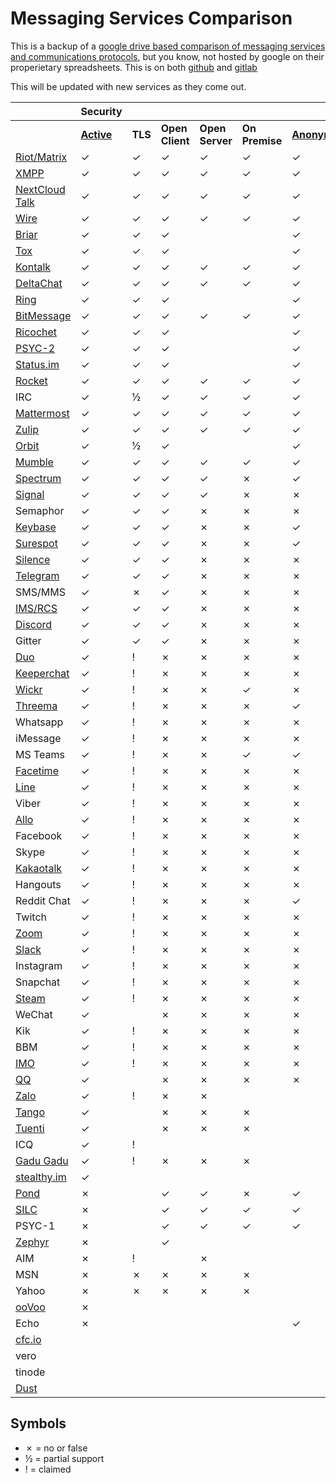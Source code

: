 # Messaging Services Comparison

This is a backup of a [google drive based comparison of messaging services and communications protocols](https://docs.google.com/spreadsheets/d/1-UlA4-tslROBDS9IqHalWVztqZo7uxlCeKPQ-8uoFOU/edit#gid=0), but you know, not hosted by google on their properietary spreadsheets. This is on both [github](https://github.com/dessalines/Messaging-Services-Comparison) and [gitlab](https://gitlab.com/dessalines/Messaging-Services-Comparison)

This will be updated with new services as they come out.

| | Security | | | | | | | | | | | | Compatibility | | | | | | | | | Features | | | | | | Sustainability | | | |
| --- | --- | --- | --- | --- | --- | --- | --- | --- | --- | --- | --- | --- | --- | --- | --- | --- | --- | --- | --- | --- | --- | --- | --- | --- | --- | --- | --- | --- | --- | --- | --- |
|   | [**Active**][active] | **TLS** | **Open Client** | **Open Server** | **On Premise** | [**Anonymous**][anonymous] | **E2E Private** | **E2E Group** | [**E2E Default**][e2e_default] | [**E2E Audit**][e2e_audit] | **FIDO1 / U2F** | **Desktop Web** | **Mobile Web** | **Android** | **Apple iOS** | [**AOSP**][aosp] | **Win** | **macOS** | **Linux** | **BSD** | **Terminal** | [**MDM**][mdm] | [**Offline Messages**][offline_messages] | **File Share** | **Audio Call** | **Video Call** | [**Phoneless**][phoneless] | [**Decentralized or Federated**][decentralized] | **Open Spec** | [**IETF**][ietf] | **Introduced** |
| [Riot/Matrix](https://matrix.org/) | ✓ | ✓ | ✓ | ✓ | ✓ | ✓ | ✓ | ✓ | [✗](https://github.com/vector-im/riot-web/issues/6779) | [✓](https://www.nccgroup.trust/us/our-research/matrix-olm-cryptographic-review/) | [✗](https://github.com/vector-im/riot-web/issues/2772) | ✓ | ✓ | ✓ | ✓ | ✓ | ✓ | ✓ | ✓ | ✓ | [½](https://github.com/torhve/weechat-matrix-protocol-script/issues/124) | ✓ | ✓ | ✓ | ✓ | ✓ | ✓ | ✓ | ✓ | [✗](https://matrix.org/docs/guides/faq.html#why-aren't-you-doing-this-through-the-ietf%3F-or-w3c%3F-or-3gpp%3F) | 2014 |
| [XMPP](https://xmpp.org/) | ✓ | ✓ | ✓ | ✓ | ✓ | ✓ | ✓ | ✓ | ½ | [✓](http://conversations.im/omemo/audit.pdf) | ✗ | ✓ | ✓ | ✓ | ✓ | ✓ | ✓ | ✓ | ✓ | ✓ | ✓ | ✓ | ✓ | ✓ | ✓ | ✓ | ✓ | ✓ | ✓ | ✓ | 1999 |
| [NextCloud Talk](https://nextcloud.com/talk/) | ✓ | ✓ | ✓ | ✓ | ✓ | ✓ | ✓ | ✓ | ✓ | ✗ | ✓ | ✓ | ✓ | ✓ | ✓ | ✓ | ✓ | ✓ | ✓ | ✓ | ✗ | ✓ | ✓ | ✓ | ✓ | ✓ | ✓ | ✓ | ✗ | ✗ | 2018 |
| [Wire](https://wire.com/) | ✓ | ✓ | ✓ | ✓ | ✓ | ✓ | ✓ | ✓ | ✓ | [✓](https://medium.com/@wireapp/wires-independent-security-review-61f37a1762a8) | [✗](https://github.com/wireapp/wire/issues/85) | ✓ | ✗ | ✓ | ✓ | [✗](https://github.com/wireapp/wire-android#what-is-included-in-the-open-source-client) | ✓ | ✓ | ✓ | ✓ | [½](https://github.com/wireapp/coax) | ✓ | ✓ | ✓ | ✓ | ✓ | ✓ | ✗ | ✗ | ✗ | 2014 |
| [Briar](https://briarproject.org/) | ✓ | ✓ | ✓ |  |  | ✓ | ✓ | ✓ | ✓ | [✓](https://briarproject.org/raw/BRP-01-report.pdf) |  | ✗ | ✗ | ✓ | ✗ | ✓ | ✗ | ✗ | ✗ | ✗ | ✗ | ✗ | ✓ | ✗ | ✗ | ✗ | ✗ | ✓ | ✗ | ✗ | 2016 |
| [Tox](https://tox.chat/) | ✓ | ✓ | ✓ |  |  | ✓ | ✓ | ✓ | ✓ | [✗](https://github.com/TokTok/c-toxcore/issues/426) |  | ✗ | ✗ | ✓ | ✓ | ✓ | ✓ | ✓ | ✓ | ✓ | ✓ | ✗ | ½ | ✓ | ✓ | ✓ | ✓ | ✓ | ✓ | ✗ | 2013 |
| [Kontalk](https://kontalk.org/) | ✓ | ✓ | ✓ | ✓ | ✓ | ✓ | ✓ | ✓ | ✓ | ✗ | ✗ | ✗ | ✗ | ✓ | ✓ | ✓ | ✓ | ✓ | ✓ | ✓ | ✗ | ✓ | ✓ | ✓ | ✗ | ✗ | ✓ | ✓ | ✓ | ½ | 2014 |
| [DeltaChat](https://delta.chat/) | ✓ | ✓ | ✓ | ✓ | ✓ | ✓ | ✓ | ✓ | ✓ | ✗ | ✗ | ✗ | ✗ | ✓ | ✗ | ✓ | ✗ | ✗ | ½ | ✗ | ✗ | ✓ | ✓ | ✓ | ✗ | ✗ | ✓ | ✓ | ✓ | [½](https://github.com/deltachat/deltachat-android/blob/master/standards.md#standards-used-in-delta-chat) | 2017 |
| [Ring](https://ring.cx/) | ✓ | ✓ | ✓ |  |  | ✓ | ✓ | ✓ | ✓ | ✗ |  | ✗ | ✗ | ✓ | ✓ | ✓ | ✓ | ✓ | ✓ | ✓ | ✗ | ✓ | ✗ | ✓ | ✓ | ✓ | ✓ | ✓ | ½ | ✗ | 2016 |
| [BitMessage](https://bitmessage.org/) | ✓ | ✓ | ✓ | ✓ | ✓ | ✓ | ✓ | ✓ | ✓ | ✗ | ✗ | ✗ | ✗ | [✓](https://github.com/Bitmessage/PyBMAndroidQt) | ✗ | ✗ | ✓ | [✓](https://github.com/VoluntaryLabs/Bitpost) | ✓ | ✓ | ✗ | ✓ | ✓ | ✗ | ✗ | ✗ | ✓ | ✓ | ✓ | ✗ | 2014 |
| [Ricochet](https://ricochet.im/) | ✓ | ✓ | ✓ |  |  | ✓ | ✓ | ✓ | ✓ | ✗ |  | ✗ | ✗ | ✗ | ✗ | ✗ | ✓ | ✓ | ✓ | ✓ | ✗ | ✓ | [✗](https://github.com/ricochet-im/ricochet/issues/405) | ✗ | ✗ | ✗ | ✓ | ✓ | [✓](https://github.com/ricochet-im/ricochet/blob/master/doc/protocol.md) | ✗ | 2016 |
| [PSYC-2](https://about.psyc.eu/PSYC2) | ✓ | ✓ | ✓ |  |  | ✓ | ✓ | ✓ | ✓ | ✗ |  | ✗ | ✗ | ✗ | ✗ | ✗ | ✗ | ✗ | ✗ | ✗ | ✓ | ✓ | ✓ | ✓ | ✓ | ✓ | ✓ | ✓ | ✓ | ✗ | 2013 |
| [Status.im](http://status.im/) | ✓ | ✓ | ✓ |  |  | ✓ | ✓ | ✓ | ✓ | ✗ |  | ✗ | ✗ | [✓](https://play.google.com/store/apps/details?id=im.status.ethereum) | ✓ |   | ✗ | ✓ | ✓ | ✗ |   |   | ½ |   |   |   | ✓ | ✓ |   | ✗ | 2016 |
| [Rocket](https://rocket.chat/) | ✓ | ✓ | ✓ | ✓ | ✓ | ✓ | ✓ | ✓ | ✗ | ✗ | ✗ | ✓ | ✓ | ✓ | ✓ | ✓ | ✓ | ✓ | ✓ | ✓ | ✓ | ✓ | ✓ | ✓ | ✓ | ✓ | ✓ | ✗ | ✓ | ✗ | 2015 |
| IRC | ✓ | ½ | ✓ | ✓ | ✓ | ✓ | ✓ | ✗ | ✗ | ✗ | ✗ | ✓ | ✓ | ✓ | ✓ | ✓ | ✓ | ✓ | ✓ | ✓ | ✓ | ✗ | ✗ | ✓ | ✗ | ✗ | ✓ | ✓ | ✓ | ✓ | 1988 |
| [Mattermost](https://mattermost.com/) | ✓ | ✓ | ✓ | ✓ | ✓ | ✓ | ✗ | ✗ | ✗ | ✗ | ✗ | ✓ | ✓ | ✓ | ✓ | ✓ | ✓ | ✓ | ✓ | ✓ | ✓ | ✓ | ✓ | ✓ | ✓ | ✓ | ✓ | ✗ | ✓ | ✗ | 2016 |
| [Zulip](https://zulipchat.com/) | ✓ | ✓ | ✓ | ✓ | ✓ | ✓ | ✗ | [✗](https://github.com/zulip/zulip/issues/6096) | ✗ | ✗ | ✗ | ✓ | ✗ | ✓ | ✓ | ✓ | ✓ | ✓ | ✓ | ✓ | ✗ | ✓ | ✓ | ✓ | ✓ | ✓ | ✓ | [✗](https://github.com/zulip/zulip/issues/356) | ✗ | ✗ | 2014 |
| [Orbit](https://github.com/orbitdb/orbit) | ✓ | ½ | ✓ |  |  | ✓ | ✗ | ✗ | ✗ | ✗ |  | [✓](https://orbit.chat/) | [✓](https://orbit.chat/) | ✗ | ✗ | ✗ | ✗ | [✓](https://github.com/orbitdb/orbit-electron) | [✓](https://github.com/orbitdb/orbit-electron) | ✗ | [✓](https://github.com/orbitdb/orbit-textui) | ✓ | ✓ | ✓ | ✗ | ✗ | ✓ | ✓ | ✗ | ✗ | 2015 |
| [Mumble](https://wiki.mumble.info/wiki/Main_Page) | ✓ | ✓ | ✓ | ✓ | ✓ | ✓ | ✗ | ✗ | ✗ | ✗ | ✗ | ✓ | ✗ | ✓ | ✓ | ✓ | ✓ | ✓ | ✓ | ✓ | ✗ | ✓ | ✗ | ✗ | ✓ | ✗ | ✓ | ✗ | ✓ | ✗ | 2005 |
| [Spectrum](https://spectrum.chat/) | ✓ | ✓ | ✓ | ✓ | ✗ | ✓ | [✗](https://github.com/withspectrum/spectrum/issues/549) | ✗ | ✗ | ✗ | ✗ | ✓ | ✗ | ✓ | ✓ | ✗ | ✗ | ✗ | ✗ | ✗ | ✗ | ✓ | ✓ | ✗ | ✗ | ✗ | ✓ | ✗ | ✗ | ✗ | 2011 |
| [Signal](https://www.signal.org/) | ✓ | ✓ | ✓ | ✓ | ✗ | ✗ | ✓ | ✓ | ✓ | [✓](https://eprint.iacr.org/2016/1013.pdf) | ✗ | ✓ | ✗ | ✓ | ✓ | ✗ | ✓ | ✓ | ✓ | ✗ | ✗ | ✗ | ✓ | ✓ | ✓ | ✓ | ✗ | ✗ | ✗ | ✗ | 2014 |
| Semaphor | ✓ | ✓ | ✓ | ✗ | ✗ | ✗ | ✓ | ✓ | ✓ | ✗ | ✗ | ✗ | ✗ | ✓ | ✓ | ✗ | ✓ | ✓ | ✓ | ✗ | ✗ | ✓ | ✓ | ✓ | ✗ | ✗ | ✓ | ✗ | ✗ | ✗ | 2016 |
| [Keybase](https://keybase.io/) | ✓ | ✓ | ✓ | ✗ | ✗ | ✓ | ✓ | ✓ | ✓ | ✗ | [✗](https://github.com/keybase/keybase-issues/issues/808) | ✓ | ✓ | ✓ | ✓ | ✗ | ✓ | ✓ | ✓ | ✗ | ✓ | ✓ | ✓ | ✓ | ✗ | ✗ | ✓ | ✗ | ✗ | ✗ | 2017 |
| [Surespot](https://www.surespot.me/) | ✓ | ✓ | ✓ | ✗ | ✗ | ✓ | ✓ | ✗ | ✓ | ✗ | ✗ | ✗ | ✗ | ✓ | ✓ | ✓ | ✗ | ✗ | ✗ | ✗ | ✗ | ✗ | ✓ | ✓ | ✗ | ✗ | ✗ | ✗ | ✗ | ✗ |   |
| [Silence](https://silence.im/) | ✓ | ✓ | ✓ | ✗ | ✗ | ✗ | ✓ | ✗ | ✗ | ✗ | ✗ | ✗ | ✗ | ✓ | ✗ | ✓ | ✗ | ✗ | ✗ | ✗ | ✗ | ✗ | ✓ | ✓ | ✗ | ✗ | ✗ | ✓ | ✗ | ✗ |   |
| [Telegram](https://telegram.org/) | ✓ | ✓ | ✓ | ✗ | ✗ | ✗ | ½ | ✗ | ✗ | ✗ | ✗ | [✓](https://web.telegram.org/) | ✗ | ✓ | ✓ | ✓ | ✓ | ✓ | ✓ | ✓ | ✓ | ✓ | ✓ | ✓ | ✓ | ✗ | ✗ | ✗ | [✓](https://core.telegram.org/mtproto) | ✗ |   |
| SMS/MMS | ✓ | ✗ | ✓ | ✗ | ✗ | ✗ | ✗ | ✗ | ✗ | ✗ | ✗ | ✗ | ✗ | ✓ | ✓ | ✓ | ✓ | ✗ | ✓ | ✗ | ✗ | ✓ | ✓ | ✓ | ✓ | ✗ | ✗ | ✓ | ✓ | ½ |   |
| [IMS/RCS](https://en.wikipedia.org/wiki/Rich_Communication_Services) | ✓ | ✓ | ✓ | ✗ | ✗ | ✗ | ✗ | ✗ | ✗ | ✗ | ✗ | ✗ | ✗ | ✓ | ✓ | ✓ | ✗ | ✗ | ✗ | ✗ | ✗ | ✓ | ✓ | ✓ | ✓ | ✓ | ✗ | ✓ | ✓ | ✗ |   |
| [Discord](https://discordapp.com/) | ✓ | ✓ | ✓ | ✗ | ✗ | ✗ | ✗ | ✗ | ✗ | ✗ | ✗ | ✓ | ✗ | ✓ | ✓ | ✗ | ✓ | ✓ | ✓ | ✗ | ✓ | ✓ | ✓ | ✓ | ✓ | ✓ | ✓ | ✗ | ✗ | ✗ |   |
| Gitter | ✓ | ✓ | ✓ | ✗ | ✗ | ✗ | ✗ | ✗ | ✗ | ✗ | ✗ | ✓ | ✓ | ✓ | ✓ | ✓ | ✓ | ✓ | ✓ | ✓ | ✓ | ✓ | ✓ | ✗ | ✗ | ✗ | ✓ | ✗ | ✓ | ✗ |   |
| [Duo](https://duo.google.com/) | ✓ | ! | ✗ | ✗ | ✗ | ✗ | ! | ! | ! | ✗ | ✓ | ✗ | ✗ | ✓ | ✓ | ✗ | ✗ | ✗ | ✗ | ✗ | ✗ | ✗ | ✓ | ✗ | ✓ | ✓ | ✓ | ✗ | ✗ | ✗ |   |
| [Keeperchat](https://keeperchat.com/) | ✓ | ! | ✗ | ✗ | ✗ | ✗ | ! | ! | ! | ✗ | ✓ | ✗ | ✗ | ✓ | ✓ | ✗ | ✓ | ✓ | ✗ | ✗ | ✗ | ✓ | ✓ | ✓ | ✗ | ✗ | ✓ | ✗ | ✗ | ✗ | 2017 |
| [Wickr](https://wickr.com/) | ✓ | ! | ✗ | ✗ | ✓ | ✗ | ! | ! | ! | ✗ | ✗ | ✓ | ✗ | ✓ | ✓ | ✗ | ✓ | ✓ | ✓ | ✗ | ✗ | ✓ | ✓ | ✓ | ✓ | ✓ | ✓ | ✗ | ✗ | ✗ |   |
| [Threema](https://threema.ch/) | ✓ | ! | ✗ | ✗ | ✗ | ✓ | ! | ! | ! | ✗ | ✗ | ✓ | ✗ | ✓ | ✓ | ✗ | ✗ | ✗ | ✗ | ✗ | ✗ | ✓ | ✓ | ✓ | ✓ | ✗ | ✓ | ✗ | ✗ | ✗ |   |
| Whatsapp | ✓ | ! | ✗ | ✗ | ✗ | ✗ | ! | ! | ! | ✗ | ✗ | ✓ | ✗ | ✓ | ✓ | ✗ | [✓](https://blog.whatsapp.com/10000621/Introducing-WhatsApps-desktop-app) | [✓](https://blog.whatsapp.com/10000621/Introducing-WhatsApps-desktop-app) | ✗ | ✗ | ✗ | ✗ | ✓ | ✓ | ✓ | ✓ | ✗ | ✗ | ✗ | ✗ |   |
| iMessage | ✓ | ! | ✗ | ✗ | ✗ | ✗ | ! | ! | ! | ✗ | ✗ | ✗ | ✗ | ✗ | ✓ | ✗ | ✗ | ✓ | ✗ | ✗ | ✗ | ✓ | ✓ | ✓ | ✗ | ✗ | ✗ | ✗ | ✗ | ✗ |   |
| MS Teams | ✓ | ! | ✗ | ✗ | ✓ | ✓ | ! | ! | ! | ✗ | ✗ | ✗ | ✗ | ✓ | ✓ | ✗ | ✓ | ✓ | ✗ | ✗ | ✗ | ✓ | ✓ | ✓ | ✓ | ✓ | ✓ | ✗ | ✗ | ✗ |   |
| [Facetime](https://www.apple.com/ios/facetime) | ✓ | ! | ✗ | ✗ | ✗ | ✗ | ! | ! | ! | ✗ | ✗ | ✗ | ✗ | ✗ | ✓ | ✗ | ✗ | ✓ | ✗ | ✗ | ✗ | ✗ | ✗ | ✗ | ✓ | ✓ | ✓ | ✗ | ✗ | ✗ |   |
| [Line](https://line.me/en/) | ✓ | ! | ✗ | ✗ | ✗ | ✗ | ! | ! | ! | ✗ | ✗ | ✗ | ✗ | ✓ | ✓ | ✗ | ✓ | ✓ | ✗ | ✗ | ✗ | ✓ | ✓ | ✓ | ✓ | ✓ | ✓ | ✗ | ✗ | ✗ |   |
| Viber | ✓ | ! | ✗ | ✗ | ✗ | ✗ | ! | ! | ! | ✗ | ✗ |   |   | ✓ | ✓ |   | ✓ | ✓ |   |   | ✗ | ✓ | ✓ | ✓ | ✓ | ✓ | ✗ | ✗ | ✗ | ✗ |   |
| [Allo](https://allo.google.com/) | ✓ | ! | ✗ | ✗ | ✗ | ✗ | ! | ! | ✗ | ✗ | ✓ | ✗ | ✗ | ✓ | ✓ | ✗ | ✗ | ✗ | ✗ | ✗ | ✗ | ✓ | ✓ | ✓ | ✗ | ✗ | ✓ | ✗ | ✗ | ✗ |   |
| Facebook | ✓ | ! | ✗ | ✗ | ✗ | ✗ | ! | ! | ✗ | ✗ | ✓ | ✓ | ✓ | ✓ | ✓ | ✗ | ✗ | ✗ | ✗ | ✗ | ✓ | ✓ | ✓ | ✓ | ✓ | ✓ | ✓ | ✗ | ✗ | ✗ |   |
| Skype | ✓ | ! | ✗ | ✗ | ✗ | ✗ | ! | ✗ | ✗ | ✗ | ✗ | ✓ | ✗ | ✓ | ✓ | ✗ | ✓ | ✓ | ✓ | ✗ | ✗ | ✓ | ✓ | ✓ | ✓ | ✓ | ✓ | ✗ | ✗ | ✗ |   |
| [Kakaotalk](https://www.kakaocorp.com/service/KakaoTalk?lang=en) | ✓ | ! | ✗ | ✗ | ✗ | ✗ | [!](https://techcrunch.com/2014/12/07/chat-app-kakao-talk-begins-offering-opt-in-encryption-following-recent-privacy-storm/) | ✗ | ✗ | ✗ | ✗ |   |   | ✓ | ✓ |   | ✓ | ✓ |   |   | ✗ | ✓ | ✓ | ✓ | ✓ |   |   | ✗ | ✗ | ✗ |   |
| Hangouts | ✓ | ! | ✗ | ✗ | ✗ | ✗ | ✗ | ✗ | ✗ | ✗ | ✓ | ✓ | ✗ | ✓ | ✓ | ✗ | ✓ | ✓ | ✓ | ✓ | [✓](https://github.com/tdryer/hangups) | ✓ | ✓ | ✓ | ✓ | ✓ | ✓ | ✗ | ✗ | ✗ |   |
| Reddit Chat | ✓ | ! | ✗ | ✗ | ✗ | ✓ | ✗ | ✗ | ✗ | ✗ | ✗ | ✓ | ✗ | ✗ | ✗ | ✗ | ✗ | ✗ | ✗ | ✗ | ✗ | ✓ | ✓ | ✗ | ✗ | ✗ | ✓ | ✗ | ✗ | ✗ |   |
| Twitch | ✓ | ! | ✗ | ✗ | ✗ | ✗ | ✗ | ✗ | ✗ | ✗ | ✗ | ✓ | ✗ | ✓ | ✓ | ✗ | ✓ | ✗ | ✗ | ✗ | ✓ | ✓ | ✓ | ✗ | ✗ | ✗ | ✓ | ✗ | ✓ | ✗ |   |
| [Zoom](https://zoom.us/) | ✓ | ! | ✗ | ✗ | ✗ | ✗ | ✗ | ✗ | ✗ | ✗ | ✗ | ✓ | ✗ | ✓ | ✓ | ✗ | ✓ | ✓ | ✓ | ✗ | ✗ | ✓ | ✓ | ✗ | ✓ | ✓ | ✓ | ✗ | ✗ | ✗ |   |
| [Slack](https://slack.com/) | ✓ | ! | ✗ | ✗ | ✗ | ✗ | ✗ | ✗ | ✗ | ✗ | ✗ | ✓ | ✓ | ✓ | ✓ | ✓ | ✓ | ✓ | ✓ | ✓ | ✗ | ✓ | ✓ | ✓ | ✓ | ✓ | ✓ | ✗ | ✗ | ✗ |   |
| Instagram | ✓ | ! | ✗ | ✗ | ✗ | ✗ | ✗ | ✗ | ✗ | ✗ | ✗ | ✗ | ✗ | ✓ | ✓ | ✗ | ✓ | ✓ | ✗ | ✗ | ✗ | ✓ | ✓ | ✓ | ✓ | ✓ | ✗ | ✗ | ✗ | ✗ |   |
| Snapchat | ✓ | ! | ✗ | ✗ | ✗ | ✗ | ✗ | ✗ | ✗ | ✗ | ✗ | ✗ | ✗ | ✓ | ✓ | ✗ | ✗ | ✗ | ✗ | ✗ | ✗ | ✓ | ✓ | ✓ | ✓ | ✓ | ✗ | ✗ | ✗ | ✗ |   |
| [Steam](https://steampowered.com/) | ✓ | ! | ✗ | ✗ | ✗ | ✗ | ✗ | ✗ | ✗ | ✗ | ✗ | [✓](https://steamcommunity.com/chat/) |   | ✓ | ✓ | ✓ | ✓ | ✓ | ✓ |   | ✗ | ✓ | ✓ | ✗ | ✓ | ✗ | ✓ | ✗ | ✗ | ✗ |   |
| WeChat | ✓ |   | ✗ | ✗ | ✗ | ✗ | ✗ | ✗ | ✗ | ✗ | ✗ | ✓ |   | ✓ | ✓ |   | ✓ | ✓ | [✓](https://github.com/geeeeeeeeek/electronic-wechat) |   |   | ✓ | ✓ | ✓ | ✓ | ✓ | ✗ | ✗ | ✗ | ✗ | 2011 |
| Kik | ✓ | ! | ✗ | ✗ | ✗ | ✗ | ✗ | ✗ | ✗ | ✗ | ✗ |   |   | ✓ |   |   |   |   |   |   | ✗ | ✓ | ✓ | ✓ |   |   |   | ✗ | ✗ | ✗ |   |
| BBM | ✓ | ! | ✗ | ✗ | ✗ | ✗ | ✗ | ✗ | ✗ | ✗ | ✗ |   |   |   |   |   |   |   |   |   | ✗ | ✓ | ✓ |   |   |   |   | ✗ | ✗ | ✗ |   |
| [IMO](https://www.imo.im/) | ✓ | ! | ✗ | ✗ | ✗ | ✗ | ✗ | ✗ | ✗ | ✗ | ✗ | ✗ | ✗ | ✓ | ✓ | ✓ | ✓ | ✓ | ✗ | ✗ | ✗ | ✓ | ✓ |   |   |   |   | ✗ | ✗ | ✗ |   |
| [QQ](http://www.qq.com/) | ✓ |   | ✗ | ✗ | ✗ | ✗ | ✗ | ✗ | ✗ | ✗ | ✗ | ✓ |   | ✓ | ✓ |   | ✓ | ✓ | ✗ |   | ✗ | ✓ | ✓ | ✓ | ✓ | ✓ | ✓ | ✗ | ✗ | ✗ | 1999 |
| [Zalo](https://zalo.me/) | ✓ | ! | ✗ | ✗ |   |   |   |   |   | ✗ | ✗ | ✓ |   | ✓ | ✓ |   |   |   |   |   | ✗ | ✓ |   |   | ✓ | ✓ |   |   |   | ✗ |   |
| [Tango](https://www.tango.me/) | ✓ |   | ✗ | ✗ | ✗ |   |   |   |   | ✗ | ✗ | ✗ | ✗ | ✓ | ✓ | ✓ | ✗ | ✗ | ✗ | ✗ | ✗ | ✓ |   | ✓ | ✓ | ✓ |   |   |   |   |   |
| [Tuenti](https://www.tuenti.com/epp) | ✓ |   | ✗ | ✗ | ✗ |   |   |   |   | ✗ | ✗ | [✓](http://www.tuenti.com/login) |   | ✓ | ✓ |   |   |   |   |   | ✗ | ✓ |   |   | ✓ |   |   | ✗ | ✗ | ✗ |   |
| ICQ | ✓ | ! |   |   |   |   |   |   |   | ✗ | ✗ |   |   |   |   |   | ✓ |   |   |   | ✓ | ✓ |   |   |   |   |   | ✗ |   | ✗ |   |
| [Gadu Gadu](https://www.gadu-gadu.pl/) | ✓ | ! | ✗ | ✗ | ✗ |   |   |   |   | ✗ | ✗ |   |   | ✓ | ✓ |   | ✓ | ✓ | ✓ |   | ✗ | ✓ | ✓ | ✓ | ✓ |   |   | ✗ | ✗ | ✗ |   |
| [stealthy.im](http://stealthy.im/) | ✓ |   |   |   |   |   |   |   |   |   |   |   |   | ✓ | ✓ |   |   |   |   |   |   |   |   |   |   |   |   |   |   |   |   |
| [Pond](https://github.com/agl/pond) | ✗ |   | ✓ | ✓ | ✗ | ✓ | ✓ | ✓ | ✓ | ✗ | ✗ | ✗ | ✗ | ✗ | ✗ | ✗ | ✗ | ✗ | ✗ | ✗ | ✗ |   |   | ✗ | ✗ | ✗ |   | ✗ | ✓ | ✗ |   |
| [SILC](http://www.silcnet.org/) | ✗ |   | ✓ | ✓ | ✓ | ✓ | ✓ | ✗ | ✗ | ✗ | ✗ | ✗ | ✗ | ✗ | ✗ | ✗ | ✓ | ✓ | ✓ | ✗ | ✓ |   | ✓ | ✓ | ✓ | ✓ | ✓ | ✓ | ✓ | ✗ |   |
| PSYC-1 | ✗ |   | ✓ | ✓ | ✓ | ✓ | ✗ | ✗ | ✗ | ✗ | ✗ | ✓ | ✓ | ✓ | ✓ | ✓ | ✓ | ✓ | ✓ | ✓ | ✓ |   | ✓ | ✓ | ✓ | ✓ | ✓ | ✓ | ✓ | ✗ | 2000 |
| [Zephyr](https://github.com/zephyr-im) | ✗ |   | ✓ |   |   |   |   |   |   | ✗ | ✗ |   |   |   |   |   |   |   |   |   | ✗ |   |   |   |   |   |   |   |   |   |   |
| AIM | ✗ | ! |   | ✗ |   |   | ✗ | ✗ | ✗ | ✗ | ✗ |   |   |   |   |   | ✓ |   |   |   | ✓ |   |   |   |   |   |   | ✗ |   | ✗ |   |
| MSN | ✗ | ✗ | ✗ | ✗ | ✗ |   | ✗ | ✗ | ✗ | ✗ | ✗ |   |   |   |   |   | ✓ |   |   |   | ✓ |   |   |   |   |   | ✓ | ✗ |   | ✗ |   |
| Yahoo | ✗ | ✗ | ✗ | ✗ | ✗ |   | ✗ | ✗ | ✗ | ✗ | ✗ |   |   |   |   |   |   |   |   |   | ✓ |   |   |   |   |   | ✓ | ✗ |   | ✗ |   |
| [ooVoo](http://www.oovoo.com/) | ✗ |   |   |   |   |   |   |   |   | ✗ | ✗ |   |   |   |   |   |   |   |   |   | ✗ |   |   |   |   |   |   |   |   |   |   |
| Echo | ✗ |   |   |   |   | ✓ |   |   |   | ✗ | ✗ |   |   |   |   |   |   |   |   |   | ✗ |   |   |   |   |   | ✓ | ✓ |   |   |   |
| [cfc.io](http://cfc.io/) |   |   |   |   |   |   |   |   |   |   |   |   |   |   |   |   |   |   |   |   |   |   |   |   |   |   |   |   |   |   |   |
| vero |   |   |   |   |   |   |   |   |   |   |   |   |   |   |   |   |   |   |   |   |   |   |   |   |   |   |   |   |   |   |   |
| tinode |   |   |   |   |   |   |   |   |   |   |   |   |   |   |   |   |   |   |   |   |   |   |   |   |   |   |   |   |   |   |   |
| [Dust](https://www.usedust.com/) |   |   |   |   |   |   |   |   |   |   |   |   |   | ✓ | ✓ |   |   |   |   |   |   |   |   |   |   |   |   |   |   |   |   |


## Symbols

- ✗ = no or false
- ½ = partial support
- ! = claimed

<!-- Footnotes -->

[active]: https://duckduckgo.com/?q=!w+active "The creators of the app/protocol are continuing development/support of it.
For Open Source projects: has had a commit in the last year."
[anonymous]: https://duckduckgo.com/?q=!w+anonymous "If a phone number or other permanent-ish identifier is required for using the platform"
[e2e_default]: https://duckduckgo.com/?q=!w+e2ee "Are all chats end-to-end encrypted by default?"
[e2e_audit]: https://duckduckgo.com/?q=!w+e2ee "Has there been a third party audit on the overall end to end encryption protocol by a well known security research firm or academic institution."
[aosp]: https://duckduckgo.com/?q=!w+aosp "This means there is an open source signed package available to a package manager that works on phones without Google Play. E.G. a reproducible F-Droid release."
[mdm]: https://duckduckgo.com/?q=!w+messaging "Multi-device messaging: More than one device can be directly connected to a given account at the same time"
[offline_messages]: https://duckduckgo.com/?q=!w+offline+messages "If the receiving party does not have the client open; can you send them a message?"
[phoneless]: https://duckduckgo.com/?q=!w+phoneless "Do you need an actual phone to use the software? e.g. do you need to receive an SMS to sign up?"
[decentralized]: https://duckduckgo.com/?q=!w+decentralized "Multiple people can run their own servers and communicate between them. E-mail is an example of a federated network where gmail users can communicate with fastmail users"
[ietf]: https://duckduckgo.com/?q=!w+ietf "Is the protocol documented in a published IETF or other international standards body document?
Usually this column is: Does an RFC exist for the protocol"
